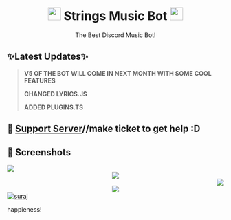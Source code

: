 <h1 align="center"><img src="https://c.tenor.com/HJvqN2i4Zs4AAAAj/milk-and-mocha-cute.gif" width="30px"> Strings Music Bot <img src="https://c.tenor.com/HJvqN2i4Zs4AAAAj/milk-and-mocha-cute.gif" width="30px"></h1>
<p align="center">The Best Discord Music Bot!</p>

## ✨Latest Updates✨

> **V5 OF THE BOT WILL COME IN NEXT MONTH WITH SOME COOL FEATURES**
>
> **CHANGED LYRICS.JS**
>
> **ADDED PLUGINS.TS**




## 📝 [Support Server](https://discord.gg/Sw6EWEUGxn)//make ticket to get help :D




## 📸 Screenshots

<div align="left"><img src="https://cdn.discordapp.com/attachments/885468586481705026/891939605266432000/unknown.png"></div><div align="center"><img src="https://cdn.discordapp.com/attachments/885468586481705026/891940060440690708/unknown.png"></div><div align="right"><img src="https://cdn.discordapp.com/attachments/885468586481705026/891941381621284884/unknown.png"></div>

<div align="center"><img src="https://cdn.discordapp.com/attachments/885468586481705026/891940477593587792/unknown.png"></div>



<a href="">
  <img src="https://avatars.githubusercontent.com/u/72451747?v=4?s=400" alt="suraj"
       border-radius= 50%;/>
  
</a>

happieness!
